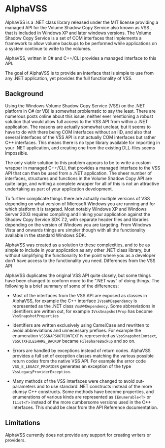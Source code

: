 AlphaVSS
========

AlphaVSS is a .NET class library released under the MIT license providing a managed API for the Volume Shadow Copy Service also known as VSS., that is included in Windows XP and later windows versions. The Volume Shadow Copy Service is a set of COM interfaces that implements a framework to allow volume backups to be performed while applications on a system continue to write to the volumes.

AlphaVSS, written in C# and C++/CLI provides a managed interface to this API.

The goal of AlphaVSS is to provide an interface that is simple to use from any .NET application, yet provides the full functionality of VSS.


## Background

Using the Windows Volume Shadow Copy Service (VSS) on the .NET platform in C# (or VB) is somewhat problematic to say the least. There are numerous posts online about this issue, neither ever mentioning a robust solution that would allow full access to the VSS API from within a .NET application. The reasons are actually somewhat unclear, but it seems to have to do with there being COM interfaces without an IID, and also that several interfaces of the VSS API is not actually COM interfaces but rather C++ interfaces. This means there is no type library available for importing in your .NET application, and creating one from the existing DLL-files seems impossible.

The only viable solution to this problem appears to be to write a custom wrapper in managed C++/CLI, that provides a managed interface to the VSS API that can then be used from a .NET application. The sheer number of interfaces, structures and functions in the Volume Shadow Copy API are quite large, and writing a complete wrapper for all of this is not an attractive undertaking as part of your application development.

To further complicate things there are actually multiple versions of VSS depending on what version of Microsoft Windows you are running and for which platform it is targeted. Most notably Windows XP and Windows Server 2003 requires compiling and linking your application against the Shadow Copy Service SDK 7.2, with separate header files and libraries depending on the version of Windows you are targeting. From Windows Vista and onwards things are simpler though with all the functionality available in the standard Windows SDK.

AlphaVSS was created as a solution to these complexities, and to be as simple to include in your application as any other .NET class library, but without simplifying the functionality to the point where you as a developer don’t have access to the functionality you need.
Differences from the VSS API

AlphaVSS duplicates the original VSS API quite closely, but some things have been changed to conform more to the “.NET way” of doing things. The following is a brief summary of some of the differences:

* Most of the interfaces from the VSS API are exposed as classes in AlphaVSS, for example the C++ interface `IVssWMDependency` is represented as the .NET class `VssWMDependency`. Some abbreviations in identifiers are written out, for example `IVssSnapshotProp` has become `VssSnapshotProperties`
  
* Identifiers are written exclusively using CamelCase and rewritten to avoid abbreviations and unnecessary prefixes. For example the enumeration `VSSSNAPSHOTCONTEXT` is represented as `VssSnapshotContext`, `VSSCTXFILESHARE_BACKUP` became `FileShareBackup` and so on.

* Errors are handled by exceptions instead of return codes. AlphaVSS provides a full set of exception classes matching the various possible return codes from the native VSS API. For example the error code `VSS_E_LEGACY_PROVIDER` generates an exception of the type `VssLegacyProviderException`.

* Many methods of the VSS interfaces were changed to avoid out-parameters and to use standard .NET constructs instead of the more clumsy C++ constructs. Some methods have become properties, and enumerations of various kinds are represented as `IEnumerable<T>` or `IList<T>` instead of the more cumbersome versions used in the C++ interfaces. This should be clear from the API Reference documentation. 

## Limitations

AlphaVSS currently does not provide any support for creating writers or providers.


